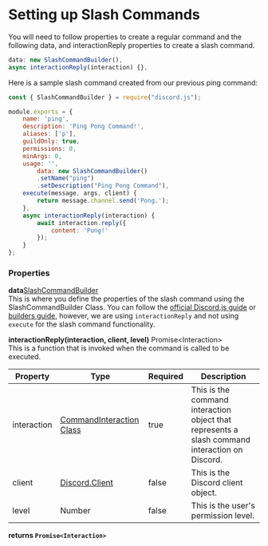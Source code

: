 # Setting up Slash Commands

You will need to follow properties to create a regular command and the following data, and interactionReply properties to create a slash command.


```javascript
data: new SlashCommandBuilder(),
async interactionReply(interaction) {},
```

Here is a sample slash command created from our previous ping command:

```javascript
const { SlashCommandBuilder } = require("discord.js");

module.exports = {
	name: 'ping',
	description: 'Ping Pong Command!',
	aliases: ['p'],
	guildOnly: true,
	permissions: 0,
	minArgs: 0, 
	usage: '',
        data: new SlashCommandBuilder()
	    .setName("ping")
	    .setDescription("Ping Pong Command"),
	execute(message, args, client) {
		return message.channel.send('Pong.');
	},
	async interactionReply(interaction) {
		await interaction.reply({
			content: 'Pong!'
		});
	}
};
```

### Properties


<p>
  <strong>data</strong><span class="varType"><a href="https://discord.js.org/docs/packages/builders/1.6.0/SlashCommandBuilder:Class">SlashCommandBuilder</a></span><br/>
  This is where you define the properties of the slash command using the SlashCommandBuilder Class. You can follow the <a href="https://discordjs.guide/creating-your-bot/slash-commands.html#individual-command-files">official Discord.js guide</a> or <a href="https://discord.js.org/docs/packages/builders/1.6.0/SlashCommandBuilder:Class">builders guide</a>, however, we are using <code>interactionReply</code> and not using <code>execute</code> for the slash command functionality.<br/>
</p>

<p>
  <strong>interactionReply(interaction, client, level)</strong>
  <span class="varType">Promise&lt;Interaction&gt;</span><br/>
  This is a function that is invoked when the command is called to be executed.
</p>

| Property      | Type                                                                                                      | Required | Description                                                  |
|---------------|-----------------------------------------------------------------------------------------------------------|----------|--------------------------------------------------------------|
| interaction | [CommandInteraction Class](https://discord.js.org/docs/packages/discord.js/main/CommandInteraction:Class) | true     | This is the command interaction object that represents a slash command interaction on Discord. |
| client        | [Discord.Client](https://discord.js.org/docs/packages/discord.js/main/BaseClient:Class)                   | false    | This is the Discord client object.                           |
| level         | Number                                                                                                    | false    | This is the user's permission level.                         |


**returns `Promise<Interaction>`**
